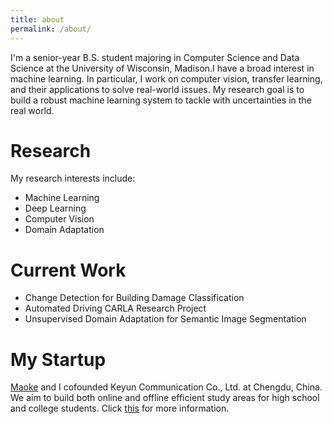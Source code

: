 ```yaml
---
title: about
permalink: /about/
---
```


I'm a senior-year B.S. student majoring in Computer Science and Data Science at the University of Wisconsin, Madison.I have a broad interest in machine learning. In particular, I work on computer vision, transfer learning, and their applications to solve real-world issues. My research goal is to build a robust machine learning system to tackle with uncertainties in the real world.

Research
======
My research interests include:
- Machine Learning
- Deep Learning
- Computer Vision
- Domain Adaptation

Current Work
======
- Change Detection for Building Damage Classification
- Automated Driving CARLA Research Project
- Unsupervised Domain Adaptation for Semantic Image Segmentation

My Startup
======
[Maoke](https://......)  and I cofounded Keyun Communication Co., Ltd. at Chengdu, China. We aim to build both online and offline efficient study areas for high school and college students. Click [this](../_pages/startup.md) for more information.
